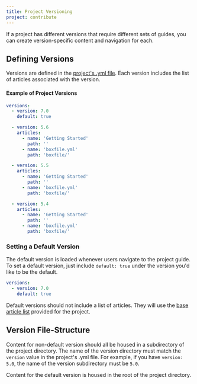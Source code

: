 ```yaml
---
title: Project Versioning
project: contribute
---
```


If a project has different versions that require different sets of guides, you can create version-specific content and navigation for each.

## Defining Versions
Versions are defined in the [project's .yml file](/contribute/project-yml/). Each version includes the list of articles associated with the version.

#### Example of Project Versions
```yaml
versions:
  - version: 7.0
    default: true

  - version: 5.6
    articles:
      - name: 'Getting Started'
        path: ''
      - name: 'boxfile.yml'
        path: 'boxfile/'

  - version: 5.5
    articles:
      - name: 'Getting Started'
        path: ''
      - name: 'boxfile.yml'
        path: 'boxfile/'

  - version: 5.4
    articles:
      - name: 'Getting Started'
        path: ''
      - name: 'boxfile.yml'
        path: 'boxfile/'
```

### Setting a Default Version
The default version is loaded whenever users navigate to the project guide. To set a default version, just include `default: true` under the version you'd like to be the default.

```yaml
versions:
  - version: 7.0
    default: true
```

Default versions should not include a list of articles. They will use the [base article list](/contribute/project-yml/#articles) provided for the project.

## Version File-Structure
Content for non-default version should all be housed in a subdirectory of the project directory. The name of the version directory must match the `version` value in the project's .yml file. For example, if you have `version: 5.0`, the name of the version subdirectory must be `5.0`.

Content for the default version is housed in the root of the project directory.
